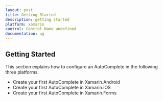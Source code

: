 ```yaml
---
layout: post
title: Getting-Started
description: getting started
platform: xamarin
control: Control Name undefined
documentation: ug
---
```


## Getting Started

This section explains how to configure an AutoComplete in the following three platforms.

* Create your first AutoComplete in Xamarin.Android
* Create your first AutoComplete in Xamarin.iOS
* Create your first AutoComplete in Xamarin.Forms

